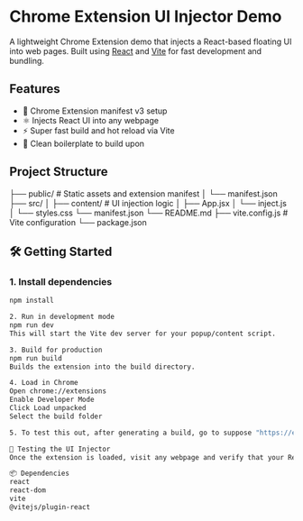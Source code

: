 # Chrome Extension UI Injector Demo

A lightweight Chrome Extension demo that injects a React-based floating UI into web pages. Built using [React](https://reactjs.org/) and [Vite](https://vitejs.dev/) for fast development and bundling.

## Features

- 🧩 Chrome Extension manifest v3 setup
- ⚛️ Injects React UI into any webpage
- ⚡ Super fast build and hot reload via Vite
- 🧼 Clean boilerplate to build upon

## Project Structure

├── public/ # Static assets and extension manifest
│ └── manifest.json
├── src/
│ ├── content/ # UI injection logic
│ ├── App.jsx 
│ └── inject.js 
│ └── styles.css 
└── manifest.json
└── README.md
├── vite.config.js # Vite configuration
└── package.json

## 🛠️ Getting Started

### 1. Install dependencies

```bash
npm install

2. Run in development mode
npm run dev
This will start the Vite dev server for your popup/content script.

3. Build for production
npm run build
Builds the extension into the build directory.

4. Load in Chrome
Open chrome://extensions
Enable Developer Mode
Click Load unpacked
Select the build folder

5. To test this out, after generating a build, go to suppose "https://example.com/" link and you will see "Injected React UI" UI.

🧪 Testing the UI Injector
Once the extension is loaded, visit any webpage and verify that your React UI is injected into the DOM, such as a floating widget or toolbar.

📦 Dependencies
react
react-dom
vite
@vitejs/plugin-react

